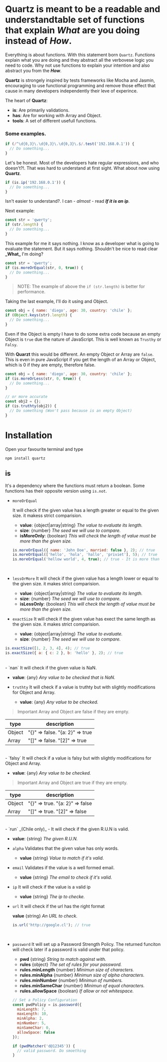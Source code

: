 # Quartz is meant to be a readable and understandtable set of functions that explain _What_ are you doing instead of _How_.

Everything is about functions. With this statement born `Quartz`. Functions explain what you are doing and they abstract all the verbovese logic you need to code.
Why not use functions to explain your intention and also abstract you from the _**How**_.

**Quartz** is strongely inspired by tests frameworks like Mocha and Jasmin, encouraging to use functional programming and remove those effect that cause in many developers independently their leve of experince.

The heart of **Quartz**:

- **is**: Are primarily validations.
- **has**: Are for working with Array and Object.
- **tools**: A set of different usefull functions.


### Some examples.

```js
if (/^\d{0,3}\.\d{0,3}\.\d{0,3}\.$/.test('192.168.0.1')) {
  // Do something...
}
```

Let\'s be honest. Most of the developers hate regular expressions, and who doesn\'t?!.
That was hard to understand at first sight. What about now using **Quartz**.

```js
if (is.ip('192.168.0.1')) {
  // Do something...
}
```

Isn\'t easier to understand?. I can - _almost_ - read **_If it is an ip_**.

Next example:

```js
const str = 'qwerty';
if (str.length) {
  // Do something...
}
```

This example for me it says nothing. I know as a developer what is going to evaluate the statement. But it says nothing. Shouldn't be nice to read clear **\_What\_** I'm doing?

```js
const str = 'qwerty';
if (is.moreOrEqual(str, 0, true)) {
  // Do something...
}
```

> NOTE: The example of above the `if (str.length)` is better for performance.

Taking the last example, I'll do it using and Object.

```js
const obj = { name: 'diego', age: 30, country: 'chile' };
if (Object.keys(str).length) {
  // Do something...
}
```

Even if the Object is empty I have to do some extra code because an empty Object is `true` due the nature of JavaScript. This is well known as `Trusthy` or `Falsy`.

With **Quarzt** this would be different. An empty Object or Array are `false`. This is even in pure JavaScript if you get the length of an Array or Object, which is 0 if they are empty, therefore false.

```js
const obj = { name: 'diego', age: 30, country: 'chile' };
if (is.moreOrLess(str, 0, true)) {
  // Do something...
}

// or more accurate
const obj2 = {};
if (is.truthty(obj2)) {
  // Do something (Won't pass because is an empty Object)
}
```

# Installation

Open your favourite terminal and type

```
npm install quartz
```

## is

It's a dependency where the functions must return a boolean. Some functions has their opposite version using `is.not`.

- `moreOrEqual`

  It will check if the given value has a length greater or equal to the given size. it makess strict comparision.

  - **value**: {object\|array\|string} _The value to evaluate its length._
  - **size**: {number} _The seed we will use to compare._
  - **isMoreOnly**: {boolean} _This will check the length of value must be more than the given size._

  ```js
  is.moreOrEqual({ name: 'John Doe', married: false }, 2); // true
  is.moreOrEqual(['hello', 'hola', 'hallo', 'priviet'], 5); // true
  is.moreOrEqual('hellow world', 4, true); // true - It is more than 4
  ```

  <br />

* `lessOrMore`
  It will check if the given value has a length lower or equal to the given size. it makes strict comparision.

  - **value**: {object\|array\|string} _The value to evaluate its length._
  - **size**: {number} _The seed we will use to compare._
  - **isLessOnly**: {boolean} _This will check the length of value must be more than the given size._
    <br />

- `exactSize`
  It will check if the given value has exect the same length as the given size. it makes strict comparision.

  - **value**: {object\|array\|string} _The value to evaluate._
  - **size**: {number} _The seed we will use to compare._

```js
is.exactSize([1, 2, 3, 4], 4); // true
is.exactSize({ a: { c: 2 }, b: 'hello' }, 2); // true
```

<br />
- `nan`
  It will check if the given value is NaN.

- **value**: {any} _Any value to be checked that is NaN._
  <br />

* `truthty`
  It will check if a value is truthty but with slightly modifications for Object and Array.

  - **value**: {any} _Any value to be checked._

> Important Array and Object are false if they are empty.

| type   | description                     |
| ------ | ------------------------------- |
| Object | "{}" => false. "{a: 2}" => true |
| Array  | "[]" => false. "[2]" => true    |

<br />
- `falsy`
  It will check if a value is falsy but with slightly modifications for Object and Array.

- **value**: {any} _Any value to be checked._

> Important Array and Object are true if they are empty.

| type    | description                     |
| ------- | ------------------------------- |
| Object | "{}" => true. "{a: 2}" => false |
| Array  | "[]" => true. "[2]" => false    |

<br />
- `run`
  _(Chile only)_ - It will check if the given R.U.N is valid.

- **value**: {string} _The given R.U.N._
  <br />

* `alpha`
  Validates that the given value has only words.

  - **value** {string} _Value to match if it's valid._
    <br />

- `email`
  Validates if the value is a well formed email.

  - **value** {string} _The email to check if it's valid._
    <br />

* `ip`
  It will check if the value is a valid ip

  - **value** {string} _The ip to checke._
    <br />

- `url`
  It will check if the url has the right format

  **value** {string} _An URL to check._

  ```js
  is.url('http://google.cl'); // true
  ```

  <br />

* `password`
  It will set up a Password Strength Policy. The returned funciton will check later if a password is valid under that policy.

  - **pwd** {string} _String to match against with._
  - **rules** {object} _The set of rules for your password._
  - **rules.minLength** {number} _Minimun size of characters._
  - **rules.minAlpha** {number} _Minimun size of alpha characters._
  - **rules.minNumber** {number} _Minimun of numbers._
  - **rules.minSameChar** {number} _Minimun of equal characters._
  - **rules.allowSpace** {boolean} _If allow or not whitespace._

  ```js
  // Set a Policy Configuration
  const pwdPolicy = is.password({
    minLength: 7,
    maxLength: 10,
    minAlpha: 2,
    minNumber: 5,
    minSameChar: 0,
    allowSpace: false
  });

  if (pwdMatcher('d@12345')) {
    // valid password. Do smoething
  }
  ```
